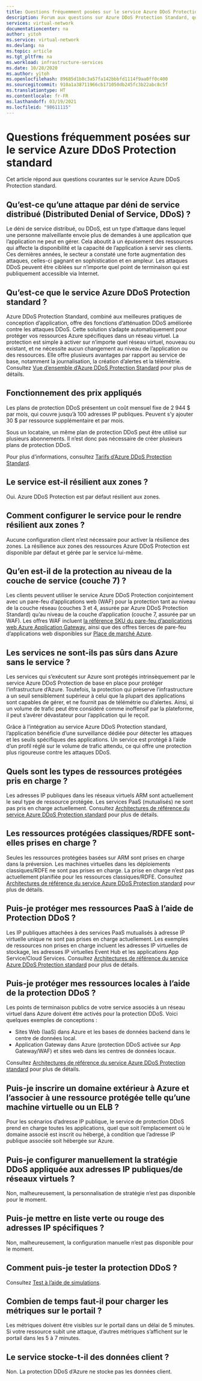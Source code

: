 ```yaml
---
title: Questions fréquemment posées sur le service Azure DDoS Protection standard
description: Forum aux questions sur Azure DDoS Protection Standard, qui contribue à assurer la défense contre les attaques DDoS.
services: virtual-network
documentationcenter: na
author: yitoh
ms.service: virtual-network
ms.devlang: na
ms.topic: article
ms.tgt_pltfrm: na
ms.workload: infrastructure-services
ms.date: 10/28/2020
ms.author: yitoh
ms.openlocfilehash: 89685d1b8c3a57fa142bbbfd1114f9aa0ff0c400
ms.sourcegitcommit: 910a1a38711966cb171050db245fc3b22abc8c5f
ms.translationtype: HT
ms.contentlocale: fr-FR
ms.lasthandoff: 03/19/2021
ms.locfileid: "98611115"
---
```

# <a name="azure-ddos-protection-standard-frequent-asked-questions"></a>Questions fréquemment posées sur le service Azure DDoS Protection standard

Cet article répond aux questions courantes sur le service Azure DDoS Protection standard. 

## <a name="what-is-a-distributed-denial-of-service-ddos-attack"></a>Qu’est-ce qu’une attaque par déni de service distribué (Distributed Denial of Service, DDoS) ?
Le déni de service distribué, ou DDoS, est un type d’attaque dans lequel une personne malveillante envoie plus de demandes à une application que l’application ne peut en gérer. Cela aboutit à un épuisement des ressources qui affecte la disponibilité et la capacité de l’application à servir ses clients. Ces dernières années, le secteur a constaté une forte augmentation des attaques, celles-ci gagnant en sophistication et en ampleur. Les attaques DDoS peuvent être ciblées sur n’importe quel point de terminaison qui est publiquement accessible via Internet.

## <a name="what-is-azure-ddos-protection-standard-service"></a>Qu’est-ce que le service Azure DDoS Protection standard ?
Azure DDoS Protection Standard, combiné aux meilleures pratiques de conception d’application, offre des fonctions d’atténuation DDoS améliorée contre les attaques DDoS. Cette solution s’adapte automatiquement pour protéger vos ressources Azure spécifiques dans un réseau virtuel. La protection est simple à activer sur n’importe quel réseau virtuel, nouveau ou existant, et ne nécessite aucun changement au niveau de l’application ou des ressources. Elle offre plusieurs avantages par rapport au service de base, notamment la journalisation, la création d’alertes et la télémétrie. Consultez [Vue d’ensemble d’Azure DDoS Protection Standard](ddos-protection-overview.md) pour plus de détails. 

## <a name="how-does-pricing-work"></a>Fonctionnement des prix appliqués
Les plans de protection DDoS présentent un coût mensuel fixe de 2 944 $ par mois, qui couvre jusqu’à 100 adresses IP publiques. Peuvent s’y ajouter 30 $ par ressource supplémentaire et par mois. 

Sous un locataire, un même plan de protection DDoS peut être utilisé sur plusieurs abonnements. Il n’est donc pas nécessaire de créer plusieurs plans de protection DDoS.

Pour plus d’informations, consultez [Tarifs d’Azure DDoS Protection Standard](https://azure.microsoft.com/pricing/details/ddos-protection/).

## <a name="is-the-service-zone-resilient"></a>Le service est-il résilient aux zones ?
Oui. Azure DDoS Protection est par défaut résilient aux zones.

## <a name="how-do-i-configure-the-service-to-be-zone-resilient"></a>Comment configurer le service pour le rendre résilient aux zones ?
Aucune configuration client n’est nécessaire pour activer la résilience des zones. La résilience aux zones des ressources Azure DDoS Protection est disponible par défaut et gérée par le service lui-même.

## <a name="what-about-protection-at-the-service-layer-layer-7"></a>Qu’en est-il de la protection au niveau de la couche de service (couche 7) ?
Les clients peuvent utiliser le service Azure DDoS Protection conjointement avec un pare-feu d’applications web (WAF) pour la protection tant au niveau de la couche réseau (couches 3 et 4, assurée par Azure DDoS Protection Standard) qu’au niveau de la couche d’application (couche 7, assurée par un WAF). Les offres WAF incluent [la référence SKU du pare-feu d’applications web Azure Application Gateway](../web-application-firewall/ag/ag-overview.md?toc=%2fazure%2fvirtual-network%2ftoc.json), ainsi que des offres tierces de pare-feu d’applications web disponibles sur [Place de marché Azure](https://azuremarketplace.microsoft.com/marketplace/apps?page=1&search=web%20application%20firewall).

## <a name="are-services-unsafe-in-azure-without-the-service"></a>Les services ne sont-ils pas sûrs dans Azure sans le service ?
Les services qui s’exécutent sur Azure sont protégés intrinsèquement par le service Azure DDoS Protection de base en place pour protéger l’infrastructure d’Azure. Toutefois, la protection qui préserve l’infrastructure a un seuil sensiblement supérieur à celui que la plupart des applications sont capables de gérer, et ne fournit pas de télémétrie ou d’alertes. Ainsi, si un volume de trafic peut être considéré comme inoffensif par la plateforme, il peut s’avérer dévastateur pour l’application qui le reçoit. 

Grâce à l’intégration au service Azure DDoS Protection standard, l’application bénéficie d’une surveillance dédiée pour détecter les attaques et les seuils spécifiques des applications. Un service est protégé à l’aide d’un profil réglé sur le volume de trafic attendu, ce qui offre une protection plus rigoureuse contre les attaques DDoS.

## <a name="what-are-the-supported-protected-resource-types"></a>Quels sont les types de ressources protégées pris en charge ?
Les adresses IP publiques dans les réseaux virtuels ARM sont actuellement le seul type de ressource protégée. Les services PaaS (mutualisés) ne sont pas pris en charge actuellement. Consultez [Architectures de référence du service Azure DDoS Protection standard](ddos-protection-reference-architectures.md) pour plus de détails.

## <a name="are-classicrdfe-protected-resources-supported"></a>Les ressources protégées classiques/RDFE sont-elles prises en charge ?
Seules les ressources protégées basées sur ARM sont prises en charge dans la préversion. Les machines virtuelles dans les déploiements classiques/RDFE ne sont pas prises en charge. La prise en charge n’est pas actuellement planifiée pour les ressources classiques/RDFE. Consultez [Architectures de référence du service Azure DDoS Protection standard](ddos-protection-reference-architectures.md) pour plus de détails.

## <a name="can-i-protect-my-paas-resources-using-ddos-protection"></a>Puis-je protéger mes ressources PaaS à l’aide de Protection DDoS ?
Les IP publiques attachées à des services PaaS mutualisés à adresse IP virtuelle unique ne sont pas prises en charge actuellement. Les exemples de ressources non prises en charge incluent les adresses IP virtuelles de stockage, les adresses IP virtuelles Event Hub et les applications App Service/Cloud Services. Consultez [Architectures de référence du service Azure DDoS Protection standard](ddos-protection-reference-architectures.md) pour plus de détails.

## <a name="can-i-protect-my-on-premise-resources-using-ddos-protection"></a>Puis-je protéger mes ressources locales à l’aide de la protection DDoS ?
Les points de terminaison publics de votre service associés à un réseau virtuel dans Azure doivent être activés pour la protection DDoS. Voici quelques exemples de conceptions :
- Sites Web (IaaS) dans Azure et les bases de données backend dans le centre de données local. 
- Application Gateway dans Azure (protection DDoS activée sur App Gateway/WAF) et sites web dans les centres de données locaux.

Consultez [Architectures de référence du service Azure DDoS Protection standard](ddos-protection-reference-architectures.md) pour plus de détails.

## <a name="can-i-register-a-domain-outside-of-azure-and-associate-that-to-a-protected-resource-like-vm-or-elb"></a>Puis-je inscrire un domaine extérieur à Azure et l’associer à une ressource protégée telle qu’une machine virtuelle ou un ELB ?
Pour les scénarios d’adresse IP publique, le service de protection DDoS prend en charge toutes les applications, quel que soit l’emplacement où le domaine associé est inscrit ou hébergé, à condition que l’adresse IP publique associée soit hébergée sur Azure. 

## <a name="can-i-manually-configure-the-ddos-policy-applied-to-the-vnetspublic-ips"></a>Puis-je configurer manuellement la stratégie DDoS appliquée aux adresses IP publiques/de réseaux virtuels ?
Non, malheureusement, la personnalisation de stratégie n’est pas disponible pour le moment.

## <a name="can-i-allowlistblocklist-specific-ip-addresses"></a>Puis-je mettre en liste verte ou rouge des adresses IP spécifiques ?
Non, malheureusement, la configuration manuelle n’est pas disponible pour le moment.

## <a name="how-can-i-test-ddos-protection"></a>Comment puis-je tester la protection DDoS ?
Consultez [Test à l’aide de simulations](test-through-simulations.md).

## <a name="how-long-does-it-take-for-the-metrics-to-load-on-portal"></a>Combien de temps faut-il pour charger les métriques sur le portail ?
Les métriques doivent être visibles sur le portail dans un délai de 5 minutes. Si votre ressource subit une attaque, d’autres métriques s’affichent sur le portail dans les 5 à 7 minutes. 

## <a name="does-the-service-store-customer-data"></a>Le service stocke-t-il des données client ?
Non. La protection DDoS d’Azure ne stocke pas les données client.
    
